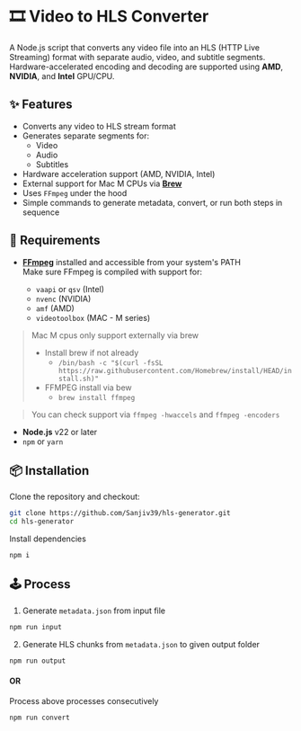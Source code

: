 # 🎞️ Video to HLS Converter

A Node.js script that converts any video file into an HLS (HTTP Live Streaming) format with separate audio, video, and subtitle segments. Hardware-accelerated encoding and decoding are supported using **AMD**, **NVIDIA**, and **Intel** GPU/CPU.

## ✨ Features

- Converts any video to HLS stream format
- Generates separate segments for:
  - Video
  - Audio
  - Subtitles
- Hardware acceleration support (AMD, NVIDIA, Intel)
- External support for Mac M CPUs via **[Brew](https://brew.sh/)**
- Uses `FFmpeg` under the hood
- Simple commands to generate metadata, convert, or run both steps in sequence

## 🔧 Requirements

- **[FFmpeg](https://ffmpeg.org/download.html)** installed and accessible from your system's PATH  
  Make sure FFmpeg is compiled with support for:

  - `vaapi` or `qsv` (Intel)
  - `nvenc` (NVIDIA)
  - `amf` (AMD)
  - `videotoolbox` (MAC - M series)

> Mac M cpus only support externally via brew
>
> - Install brew if not already
>   - `/bin/bash -c "$(curl -fsSL https://raw.githubusercontent.com/Homebrew/install/HEAD/install.sh)"`
> - FFMPEG install via bew
>   - `brew install ffmpeg`

> You can check support via `ffmpeg -hwaccels` and `ffmpeg -encoders`

- **Node.js** v22 or later
- `npm` or `yarn`

## 📦 Installation

Clone the repository and checkout:

```bash
git clone https://github.com/Sanjiv39/hls-generator.git
cd hls-generator
```

Install dependencies

```bash
npm i
```

## 🕹️ Process

1. Generate `metadata.json` from input file

```bash
npm run input
```

2. Generate HLS chunks from `metadata.json` to given output folder

```bash
npm run output
```

#### OR

Process above processes consecutively

```bash
npm run convert
```
